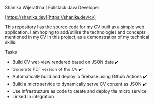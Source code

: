 Shanika Wijerathna | Fullstack Java Developer

[https://shanika.dev](https://shanika.dev/cv)

This repository has the source code for my CV built as a simple web application. 
I am hoping to add/utilize the technologies and concepts mentioned in my CV in this project, as a demonstration of my technical skills. 

Tasks

* Build CV web view rendered based on JSON data :heavy_check_mark:
* Generate PDF version of the CV :heavy_check_mark:
* Automatically build and deploy to firebase using Github Actions :heavy_check_mark:
* Build a micro service to dynamically serve CV content as JSON :heavy_check_mark:
* Use infrastructure as code to create and deploy the micro service 
* Linked In integration
